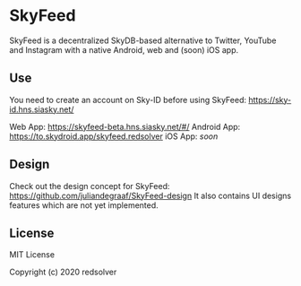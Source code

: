 # SkyFeed

SkyFeed is a decentralized SkyDB-based alternative to Twitter, YouTube and Instagram with a native Android, web and (soon) iOS app.

## Use

You need to create an account on Sky-ID before using SkyFeed: https://sky-id.hns.siasky.net/

Web App: https://skyfeed-beta.hns.siasky.net/#/
Android App: https://to.skydroid.app/skyfeed.redsolver
iOS App: *soon*

## Design

Check out the design concept for SkyFeed: https://github.com/juliandegraaf/SkyFeed-design
It also contains UI designs features which are not yet implemented.

## License

MIT License

Copyright (c) 2020 redsolver
